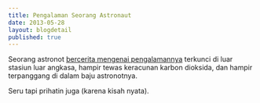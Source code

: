 ```yaml
---
title: Pengalaman Seorang Astronaut
date: 2013-05-28
layout: blogdetail
published: true
---
```


Seorang astronot [bercerita mengenai pengalamannya](http://www.radiolab.org/blogs/radiolab-blog/2012/oct/08/dark-side-earth/) terkunci di luar stasiun luar angkasa, hampir tewas keracunan karbon dioksida, dan hampir terpanggang di dalam baju astronotnya.

Seru tapi prihatin juga (karena kisah nyata).